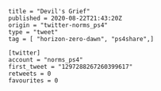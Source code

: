 ```
title = "Devil's Grief"
published = 2020-08-22T21:43:20Z
origin = "twitter-norms_ps4"
type = "tweet"
tag = [ "horizon-zero-dawn", "ps4share",]

[twitter]
account = "norms_ps4"
first_tweet = "1297288267260399617"
retweets = 0
favourites = 0
```

<p class='image'><img src='https://mnf.m17s.net/2020/08/22/EgDkzSpWoAIeSc8.jpg' alt=''></p>

